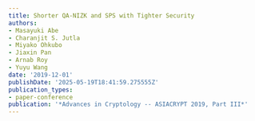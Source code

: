 ```yaml
---
title: Shorter QA-NIZK and SPS with Tighter Security
authors:
- Masayuki Abe
- Charanjit S. Jutla
- Miyako Ohkubo
- Jiaxin Pan
- Arnab Roy
- Yuyu Wang
date: '2019-12-01'
publishDate: '2025-05-19T18:41:59.275555Z'
publication_types:
- paper-conference
publication: '*Advances in Cryptology -- ASIACRYPT 2019, Part III*'
---
```

